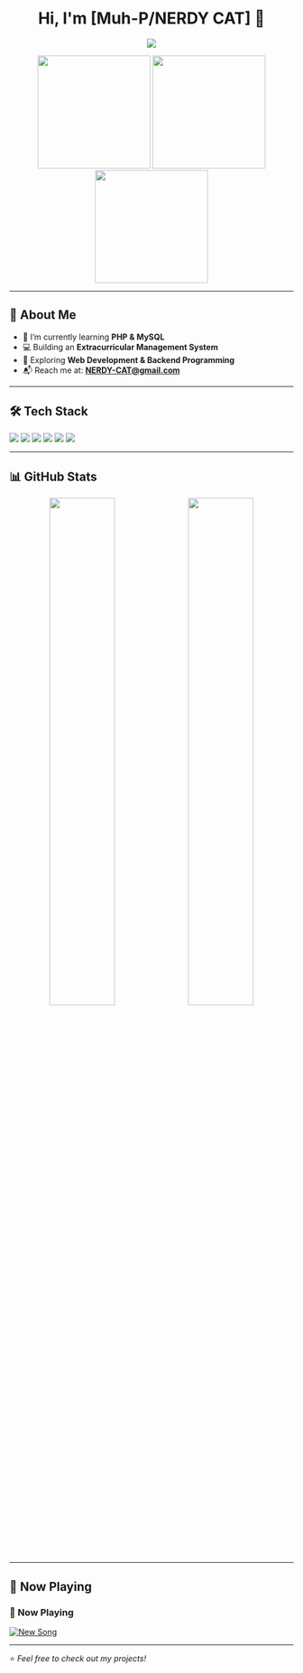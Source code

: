 <h1 align="center">Hi, I'm [Muh-P/NERDY CAT] 👋</h1>

<p align="center">
  <img src="https://readme-typing-svg.herokuapp.com?font=Fira+Code&weight=500&size=22&duration=4000&pause=1000&color=F7B93E&center=true&width=435&lines=Web+Developer+%7C+PHP+%7C+MySQL;Building+Cool+Projects+%F0%9F%9A%80" />
</p>

<p align="center">
  <img src="https://media.giphy.com/media/xT9IgzoKnwFNmISR8I/giphy.gif" width="200" />
  <img src="https://media.giphy.com/media/xT9IgzoKnwFNmISR8I/giphy.gif" width="200" />
  <img src="https://media.giphy.com/media/xT9IgzoKnwFNmISR8I/giphy.gif" width="200" />
</p>

---

## 🚀 About Me
- 🌱 I’m currently learning **PHP & MySQL**
- 💻 Building an **Extracurricular Management System**
- 🎯 Exploring **Web Development & Backend Programming**
- 📬 Reach me at: **NERDY-CAT@gmail.com**

---

## 🛠️ Tech Stack
<p align="left">
  <img src="https://img.shields.io/badge/-PHP-777BB4?style=flat-square&logo=php&logoColor=white" />
  <img src="https://img.shields.io/badge/-MySQL-4479A1?style=flat-square&logo=mysql&logoColor=white" />
  <img src="https://img.shields.io/badge/-HTML-E34F26?style=flat-square&logo=html5&logoColor=white" />
  <img src="https://img.shields.io/badge/-CSS-1572B6?style=flat-square&logo=css3&logoColor=white" />
  <img src="https://img.shields.io/badge/-JavaScript-F7DF1E?style=flat-square&logo=javascript&logoColor=black" />
  <img src="https://img.shields.io/badge/-Bootstrap-563D7C?style=flat-square&logo=bootstrap&logoColor=white" />
</p>

---

## 📊 GitHub Stats
<p align="center">
  <img src="https://github-readme-stats.vercel.app/api?username=Muh-P&show_icons=true&theme=radical" width="48%" />
  <img src="https://github-readme-streak-stats.herokuapp.com/?user=Muh-P&theme=radical" width="48%" />
</p>

---

## 🎵 Now Playing
### 🎵 Now Playing
[![New Song](https://img.shields.io/badge/Now%20Playing-6jbYpRPTEFl1HFKHk1IC0m-%231DB954?style=for-the-badge&logo=spotify&logoColor=white)](https://open.spotify.com/track/6jbYpRPTEFl1HFKHk1IC0m)


---

⭐️ _Feel free to check out my projects!_
